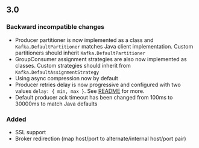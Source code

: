 ## 3.0

### Backward incompatible changes
- Producer partitioner is now implemented as a class and `Kafka.DefaultPartitioner` matches Java client implementation. Custom partitioners should inherit `Kafka.DefaultPartitioner`
- GroupConsumer assignment strategies are also now implemented as classes. Custom strategies should inherit from `Kafka.DefaultAssignmentStrategy`
- Using async compression now by default
- Producer retries delay is now progressive and configured with two values `delay: { min, max }`. See [README](README.md#producer-options) for more.
- Default producer ack timeout has been changed from 100ms to 30000ms to match Java defaults

### Added
- SSL support
- Broker redirection (map host/port to alternate/internal host/port pair)
